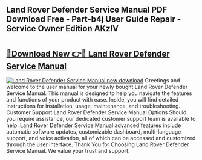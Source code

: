 ## Land Rover Defender Service Manual PDF Download Free - Part-b4j User Guide Repair - Service Owner Edition AKzlV

# <h2><a href="http://cf29452.oget.top/?id=Land+Rover+Defender+Service+Manual">🔗Download New 👉🔴 Land Rover Defender Service Manual</a></h2>

[![Land Rover Defender Service Manual new download](https://i.imgur.com/5g1atiW.png)](http://cf29452.oget.top/?id=Land+Rover+Defender+Service+Manual)
Greetings and welcome to the user manual for your newly bought Land Rover Defender Service Manual. This manual is designed to help you navigate the features and functions of your product with ease. Inside, you will find detailed instructions for installation, usage, maintenance, and troubleshooting. Customer Support Land Rover Defender Service Manual Options Should you require assistance, our dedicated customer support team is available to help. Land Rover Defender Service Manual advanced features include automatic software updates, customizable dashboard, multi-language support, and voice activation, all of which can be accessed and customized through the user interface. Thank You for Choosing Land Rover Defender Service Manual. We value your trust and support.
